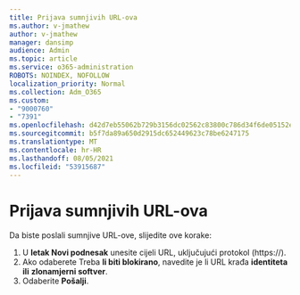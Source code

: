 ```yaml
---
title: Prijava sumnjivih URL-ova
ms.author: v-jmathew
author: v-jmathew
manager: dansimp
audience: Admin
ms.topic: article
ms.service: o365-administration
ROBOTS: NOINDEX, NOFOLLOW
localization_priority: Normal
ms.collection: Adm_O365
ms.custom:
- "9000760"
- "7391"
ms.openlocfilehash: d42d7eb55062b729b3156dc02562c83800c786d34f6de05152e7e09fa88ab71b
ms.sourcegitcommit: b5f7da89a650d2915dc652449623c78be6247175
ms.translationtype: MT
ms.contentlocale: hr-HR
ms.lasthandoff: 08/05/2021
ms.locfileid: "53915687"
---
```

# <a name="report-suspicious-urls"></a>Prijava sumnjivih URL-ova

Da biste poslali sumnjive URL-ove, slijedite ove korake:

1. U **letak Novi podnesak** unesite cijeli URL, uključujući protokol (https://).
2. Ako odaberete Treba **li biti blokirano**, navedite je li URL krađa **identiteta ili** **zlonamjerni softver**.
3. Odaberite **Pošalji**.

